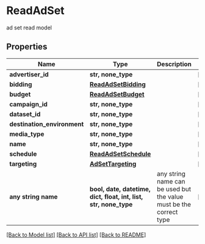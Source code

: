 # ReadAdSet

ad set read model

## Properties
Name | Type | Description | Notes
------------ | ------------- | ------------- | -------------
**advertiser_id** | **str, none_type** |  | [optional] 
**bidding** | [**ReadAdSetBidding**](ReadAdSetBidding.md) |  | [optional] 
**budget** | [**ReadAdSetBudget**](ReadAdSetBudget.md) |  | [optional] 
**campaign_id** | **str, none_type** |  | [optional] 
**dataset_id** | **str, none_type** |  | [optional] 
**destination_environment** | **str, none_type** |  | [optional] 
**media_type** | **str, none_type** |  | [optional] 
**name** | **str, none_type** |  | [optional] 
**schedule** | [**ReadAdSetSchedule**](ReadAdSetSchedule.md) |  | [optional] 
**targeting** | [**AdSetTargeting**](AdSetTargeting.md) |  | [optional] 
**any string name** | **bool, date, datetime, dict, float, int, list, str, none_type** | any string name can be used but the value must be the correct type | [optional]

[[Back to Model list]](../README.md#documentation-for-models) [[Back to API list]](../README.md#documentation-for-api-endpoints) [[Back to README]](../README.md)


